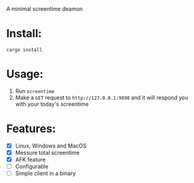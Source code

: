 A minimal screentime deamon

# Install:

`cargo install`

# Usage:
1. Run `screentime`
2. Make a `GET` request to `http://127.0.0.1:9898` and it will respond you with your today's screentime

# Features:

- [x] Linux, Windows and MacOS
- [x] Messure total screentime
- [x] AFK feature
- [ ] Configurable
- [ ] Simple client in a binary
